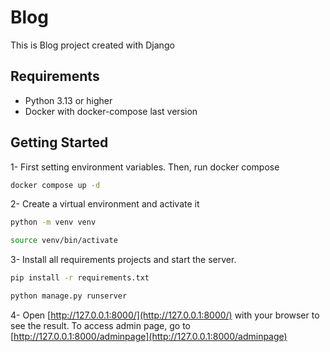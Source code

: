 # Blog

This is Blog project created with Django

## Requirements
* Python 3.13 or higher
* Docker with docker-compose last version

## Getting Started

1- First setting environment variables. Then, run docker compose

```bash
docker compose up -d
```

2- Create a virtual environment and activate it

```bash
python -m venv venv
```

```bash
source venv/bin/activate
```

3- Install all requirements projects and start the server.

```bash
pip install -r requirements.txt
```

```bash
python manage.py runserver
```
4- Open [http://127.0.0.1:8000/](http://127.0.0.1:8000/) with your browser to see the result.
To access admin page, go to [http://127.0.0.1:8000/adminpage](http://127.0.0.1:8000/adminpage)

